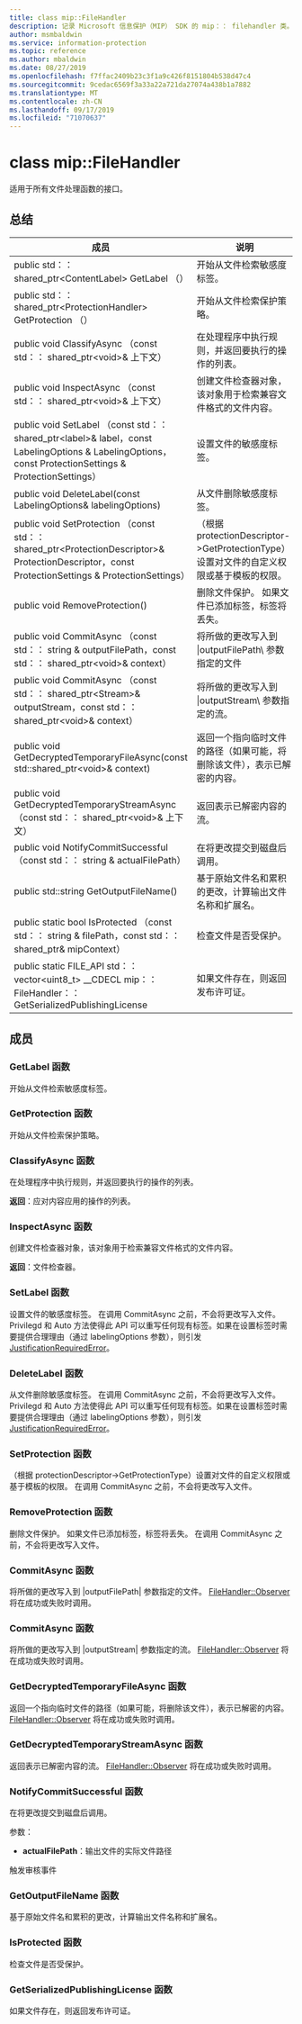 ```yaml
---
title: class mip::FileHandler
description: 记录 Microsoft 信息保护（MIP） SDK 的 mip：： filehandler 类。
author: msmbaldwin
ms.service: information-protection
ms.topic: reference
ms.author: mbaldwin
ms.date: 08/27/2019
ms.openlocfilehash: f7ffac2409b23c3f1a9c426f8151804b538d47c4
ms.sourcegitcommit: 9cedac6569f3a33a22a721da27074a438b1a7882
ms.translationtype: MT
ms.contentlocale: zh-CN
ms.lasthandoff: 09/17/2019
ms.locfileid: "71070637"
---
```

# <a name="class-mipfilehandler"></a>class mip::FileHandler 
适用于所有文件处理函数的接口。
  
## <a name="summary"></a>总结
 成员                        | 说明                                
--------------------------------|---------------------------------------------
public std：： shared_ptr\<ContentLabel\> GetLabel （）  |  开始从文件检索敏感度标签。
public std：： shared_ptr\<ProtectionHandler\> GetProtection （）  |  开始从文件检索保护策略。
public void ClassifyAsync （const std：： shared_ptr\<void\>& 上下文）  |  在处理程序中执行规则，并返回要执行的操作的列表。
public void InspectAsync （const std：： shared_ptr\<void\>& 上下文）  |  创建文件检查器对象，该对象用于检索兼容文件格式的文件内容。
public void SetLabel （const std：： shared_ptr\<label\>& label，const LabelingOptions & LabelingOptions，const ProtectionSettings & ProtectionSettings）  |  设置文件的敏感度标签。
public void DeleteLabel(const LabelingOptions& labelingOptions)  |  从文件删除敏感度标签。
public void SetProtection （const std：： shared_ptr\<ProtectionDescriptor\>& ProtectionDescriptor，const ProtectionSettings & ProtectionSettings）  |  （根据 protectionDescriptor->GetProtectionType）设置对文件的自定义权限或基于模板的权限。
public void RemoveProtection()  |  删除文件保护。 如果文件已添加标签，标签将丢失。
public void CommitAsync （const std：： string & outputFilePath，const std：： shared_ptr\<void\>& context） | 将所做的更改写入到 \|outputFilePath\ 参数指定的文件 |  参数指定的网络接口启用 iSCSI 访问。
public void CommitAsync （const std：： shared_ptr\<Stream\>& outputStream，const std：： shared_ptr\<void\>& context） | 将所做的更改写入到 \|outputStream\ 参数指定的流。 |  参数指定的网络接口启用 iSCSI 访问。
public void GetDecryptedTemporaryFileAsync(const std::shared_ptr\<void\>& context)  |  返回一个指向临时文件的路径（如果可能，将删除该文件），表示已解密的内容。
public void GetDecryptedTemporaryStreamAsync （const std：： shared_ptr\<void\>& 上下文）  |  返回表示已解密内容的流。
public void NotifyCommitSuccessful （const std：： string & actualFilePath）  |  在将更改提交到磁盘后调用。
public std::string GetOutputFileName()  |  基于原始文件名和累积的更改，计算输出文件名称和扩展名。
public static bool IsProtected （const std：： string & filePath，const std：： shared_ptr<MipContext>& mipContext） | 检查文件是否受保护。
public static FILE_API std：： vector&lt;uint8_t&gt; __CDECL mip：： FileHandler：： GetSerializedPublishingLicense | 如果文件存在，则返回发布许可证。
## <a name="members"></a>成员
  
### <a name="getlabel-function"></a>GetLabel 函数
开始从文件检索敏感度标签。
  
### <a name="getprotection-function"></a>GetProtection 函数
开始从文件检索保护策略。
  
### <a name="classifyasync-function"></a>ClassifyAsync 函数
在处理程序中执行规则，并返回要执行的操作的列表。

  
**返回**：应对内容应用的操作的列表。
  
### <a name="inspectasync-function"></a>InspectAsync 函数
创建文件检查器对象，该对象用于检索兼容文件格式的文件内容。

  
**返回**：文件检查器。
  
### <a name="setlabel-function"></a>SetLabel 函数
设置文件的敏感度标签。
在调用 CommitAsync 之前，不会将更改写入文件。 Privilegd 和 Auto 方法使得此 API 可以重写任何现有标签。如果在设置标签时需要提供合理理由（通过 labelingOptions 参数），则引发 [JustificationRequiredError](class_mip_justificationrequirederror.md)。
  
### <a name="deletelabel-function"></a>DeleteLabel 函数
从文件删除敏感度标签。
在调用 CommitAsync 之前，不会将更改写入文件。 Privilegd 和 Auto 方法使得此 API 可以重写任何现有标签。如果在设置标签时需要提供合理理由（通过 labelingOptions 参数），则引发 [JustificationRequiredError](class_mip_justificationrequirederror.md)。
  
### <a name="setprotection-function"></a>SetProtection 函数
（根据 protectionDescriptor->GetProtectionType）设置对文件的自定义权限或基于模板的权限。
在调用 CommitAsync 之前，不会将更改写入文件。
  
### <a name="removeprotection-function"></a>RemoveProtection 函数
删除文件保护。 如果文件已添加标签，标签将丢失。
在调用 CommitAsync 之前，不会将更改写入文件。
  
### <a name="commitasync-function"></a>CommitAsync 函数
将所做的更改写入到 |outputFilePath| 参数指定的文件。
[FileHandler::Observer](class_mip_filehandler_observer.md) 将在成功或失败时调用。
  
### <a name="commitasync-function"></a>CommitAsync 函数
将所做的更改写入到 |outputStream| 参数指定的流。
[FileHandler::Observer](class_mip_filehandler_observer.md) 将在成功或失败时调用。
  
### <a name="getdecryptedtemporaryfileasync-function"></a>GetDecryptedTemporaryFileAsync 函数
返回一个指向临时文件的路径（如果可能，将删除该文件），表示已解密的内容。
[FileHandler::Observer](class_mip_filehandler_observer.md) 将在成功或失败时调用。
  
### <a name="getdecryptedtemporarystreamasync-function"></a>GetDecryptedTemporaryStreamAsync 函数
返回表示已解密内容的流。
[FileHandler::Observer](class_mip_filehandler_observer.md) 将在成功或失败时调用。
  
### <a name="notifycommitsuccessful-function"></a>NotifyCommitSuccessful 函数
在将更改提交到磁盘后调用。

参数：  
* **actualFilePath**：输出文件的实际文件路径 


触发审核事件
  
### <a name="getoutputfilename-function"></a>GetOutputFileName 函数
基于原始文件名和累积的更改，计算输出文件名称和扩展名。

### <a name="isprotected-function"></a>IsProtected 函数
检查文件是否受保护。


### <a name="getserializedpublishinglicense-function"></a>GetSerializedPublishingLicense 函数
如果文件存在，则返回发布许可证。
